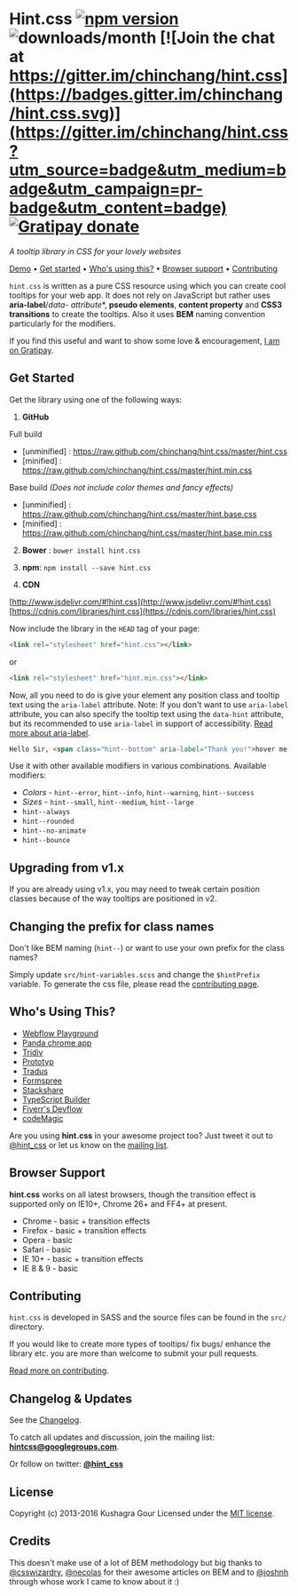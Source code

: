 # Hint.css [![npm version](https://badge.fury.io/js/hint.css.svg)](https://badge.fury.io/js/hint.css) ![downloads/month](https://img.shields.io/npm/dm/hint.css.svg) [![Join the chat at https://gitter.im/chinchang/hint.css](https://badges.gitter.im/chinchang/hint.css.svg)](https://gitter.im/chinchang/hint.css?utm_source=badge&utm_medium=badge&utm_campaign=pr-badge&utm_content=badge) [![Gratipay donate ](https://img.shields.io/badge/gratipay-donate-yellow.svg)](https://gratipay.com/~chinchang/)
*A tooltip library in CSS for your lovely websites*

[Demo](http://kushagragour.in/lab/hint/) • [Get started](#get-started) • [Who's using this?](#whos-using-this) • [Browser support](#browser-support) • [Contributing](#contributing)

`hint.css` is written as a pure CSS resource using which you can create cool tooltips for your web app. It does not rely on JavaScript but rather uses **aria-label**/**data-* attribute**, **pseudo elements**, **content property** and **CSS3 transitions** to create the tooltips. Also it uses **BEM** naming convention particularly for the modifiers.

If you find this useful and want to show some love & encouragement, [I am on Gratipay](https://gratipay.com/~chinchang/).

## Get Started

Get the library using one of the following ways:

1. **GitHub**

 Full build
 - [unminified] : https://raw.github.com/chinchang/hint.css/master/hint.css
 - [minified] : https://raw.github.com/chinchang/hint.css/master/hint.min.css

 Base build *(Does not include color themes and fancy effects)*
 - [unminified] : https://raw.github.com/chinchang/hint.css/master/hint.base.css
 - [minified] : https://raw.github.com/chinchang/hint.css/master/hint.base.min.css

2. **Bower** : `bower install hint.css`

3. **npm**: `npm install --save hint.css`

4. **CDN**

 [http://www.jsdelivr.com/#!hint.css](http://www.jsdelivr.com/#!hint.css)
 [https://cdnjs.com/libraries/hint.css](https://cdnjs.com/libraries/hint.css)

Now include the library in the ``HEAD`` tag of your page:

```html
<link rel="stylesheet" href="hint.css"></link>
```
or

```html
<link rel="stylesheet" href="hint.min.css"></link>
```

Now, all you need to do is give your element any position class and tooltip text using the `aria-label` attribute.
Note: If you don't want to use `aria-label` attribute, you can also specify the tooltip text using the `data-hint` attribute, but its recommended to use `aria-label` in support of accessibility. [Read more about aria-label](https://webaccessibility.withgoogle.com/unit?unit=6&lesson=10).


```html
Hello Sir, <span class="hint--bottom" aria-label="Thank you!">hover me.</span>
```

Use it with other available modifiers in various combinations. Available modifiers:
- *Colors* - `hint--error`, `hint--info`, `hint--warning`, `hint--success`
- *Sizes* - `hint--small`, `hint--medium`, `hint--large`
- `hint--always`
- `hint--rounded`
- `hint--no-animate`
- `hint--bounce`

## Upgrading from v1.x

If you are already using v1.x, you may need to tweak certain position classes because of the way tooltips are positioned in v2.

## Changing the prefix for class names

Don't like BEM naming (`hint--`) or want to use your own prefix for the class names?

Simply update `src/hint-variables.scss` and change the `$hintPrefix` variable.
To generate the css file, please read the [contributing page](./CONTRIBUTING.md).

## Who's Using This?
- [Webflow Playground](http://playground.webflow.com/)
- [Panda chrome app](http://usepanda.com/)
- [Tridiv](http://tridiv.com/)
- [Prototyp](http://prototyp.in/)
- [Tradus](http://tradus.com/)
- [Formspree](http://formspree.io/)
- [Stackshare](http://stackshare.io/)
- [TypeScript Builder](http://www.typescriptbuilder.com/)
- [Fiverr's Devflow](https://github.com/fiverr/devflow/)
- [codeMagic](http://codemagic.gr/)

Are you using **hint.css** in your awesome project too? Just tweet it out to [@hint_css](https://twitter.com/hint_css) or let us know on the [mailing list](mailto:hintcss@googlegroups.com).

## Browser Support
**hint.css** works on all latest browsers, though the transition effect is supported only on IE10+, Chrome 26+ and FF4+ at present.

- Chrome - basic + transition effects
- Firefox - basic + transition effects
- Opera - basic
- Safari - basic
- IE 10+ - basic + transition effects
- IE 8 & 9 - basic


## Contributing
`hint.css` is developed in SASS and the source files can be found in the `src/` directory.

If you would like to create more types of tooltips/ fix bugs/ enhance the library etc. you are more than welcome to submit your pull requests.

[Read more on contributing](./CONTRIBUTING.md).

## Changelog & Updates
See the [Changelog](https://github.com/chinchang/hint.css/wiki/Changelog).

To catch all updates and discussion, join the mailing list: [**hintcss@googlegroups.com**](https://groups.google.com/forum/?fromgroups=#!forum/hintcss).

Or follow on twitter: [**@hint_css**](https://twitter.com/hint_css)

## License
Copyright (c) 2013-2016 Kushagra Gour
Licensed under the [MIT license](http://opensource.org/licenses/MIT).

## Credits
This doesn't make use of a lot of BEM methodology but big thanks to [@csswizardry](https://twitter.com/csswizardry), [@necolas](https://twitter.com/necolas) for their awesome articles on BEM and to [@joshnh](https://twitter.com/_joshnh) through whose work I came to know about it :)
